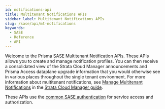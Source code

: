```yaml
---
id: notifications-api
title: Multitenant Notifications APIs
sidebar_label: Multitenant Notifications APIs
slug: /sase/api/mt-notifications
keywords:
  - SASE
  - Reference
  - API
---
```


Welcome to the Prisma SASE Multitenant Notification APIs. These APIs allows you to create and manage
notification profiles. You can then receive a consolidated view of the Strata Cloud Manager
announcements and Prisma Access dataplane upgrade information that you would otherwise see in various
places throughout the single tenant environment. For more information about multitenant
notifications, see [Manage Multitenant Notifications](https://docs.paloaltonetworks.com/sase/prisma-sase-multitenant-platform/manage-multitenant-notifications) in the [Strata Cloud Manager guide](https://docs.paloaltonetworks.com/sase/prisma-sase-multitenant-platform).


These APIs use the [common SASE authentication](/sase/docs/getstarted) for service access and authorization.
